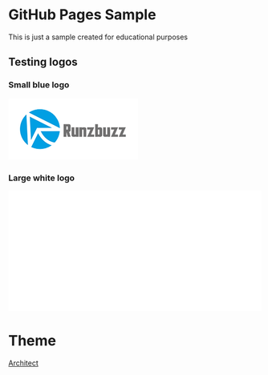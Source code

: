 # GitHub Pages Sample 
This is just a sample created for educational purposes

## Testing logos
### Small blue logo
![Logo](./logo.png "Runzbuzz Logo")

### Large white logo
![Logo](./runzbuzz_sideway_white.png "Runzbuzz White Logo")

# Theme
[Architect](https://github.com/pages-themes/architect)


